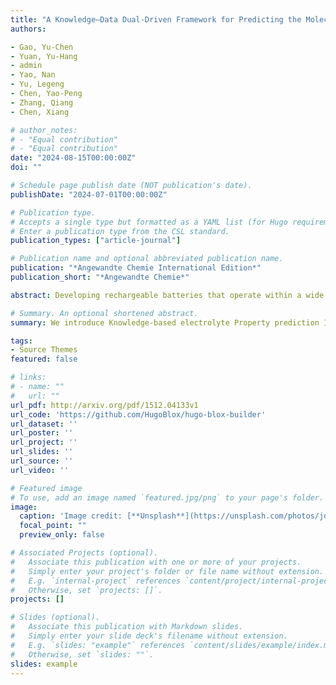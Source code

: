 ```yaml
---
title: "A Knowledge–Data Dual‐Driven Framework for Predicting the Molecular Properties of Rechargeable Battery Electrolytes"
authors:

- Gao, Yu-Chen 
- Yuan, Yu-Hang 
- admin 
- Yao, Nan
- Yu, Legeng 
- Chen, Yao-Peng 
- Zhang, Qiang 
- Chen, Xiang

# author_notes:
# - "Equal contribution"
# - "Equal contribution"
date: "2024-08-15T00:00:00Z"
doi: ""

# Schedule page publish date (NOT publication's date).
publishDate: "2024-07-01T00:00:00Z"

# Publication type.
# Accepts a single type but formatted as a YAML list (for Hugo requirements).
# Enter a publication type from the CSL standard.
publication_types: ["article-journal"]

# Publication name and optional abbreviated publication name.
publication: "*Angewandte Chemie International Edition*"
publication_short: "*Angewandte Chemie*"

abstract: Developing rechargeable batteries that operate within a wide temperature range and possess high safety has become necessary with increasing demands. Rapid and accurate assessment of the melting points (MPs), boiling points (BPs), and flash points (FPs) of electrolyte molecules is essential for expediting battery development. Herein, we introduce Knowledge-based electrolyte Property prediction Integration (KPI), a knowledge–data dual-driven framework for molecular property prediction of electrolytes. Initially, the KPI collects molecular structures and properties, and then automatically organizes them into structured datasets. Subsequently, interpretable machine learning further explores the structure–property relationships of molecules from a microscopic perspective. Finally, by embedding the discovered knowledge into property prediction models, the KPI achieved very low mean absolute errors of 10.4, 4.6, and 4.8 K for MP, BP, and FP predictions, respectively. The KPI reached state-of-the-art results in 18 out of 20 datasets. Utilizing molecular neighbor search and high-throughput screening, 15 and 14 promising molecules, with and without Chemical Abstracts Service Registry Number, respectively, were predicted for wide-temperature-range and high-safety batteries. The KPI not only accurately predicts molecular properties and deepens the understanding of structure–property relationships but also serves as an efficient framework for integrating artificial intelligence and  domain knowledge.

# Summary. An optional shortened abstract.
summary: We introduce Knowledge-based electrolyte Property prediction Integration (KPI), a knowledge–data dual-driven framework for molecular property prediction of electrolytes. Initially, the KPI collects molecular structures and properties, and then automatically organizes them into structured datasets.

tags:
- Source Themes
featured: false

# links:
# - name: ""
#   url: ""
url_pdf: http://arxiv.org/pdf/1512.04133v1
url_code: 'https://github.com/HugoBlox/hugo-blox-builder'
url_dataset: ''
url_poster: ''
url_project: ''
url_slides: ''
url_source: ''
url_video: ''

# Featured image
# To use, add an image named `featured.jpg/png` to your page's folder. 
image:
  caption: 'Image credit: [**Unsplash**](https://unsplash.com/photos/jdD8gXaTZsc)'
  focal_point: ""
  preview_only: false

# Associated Projects (optional).
#   Associate this publication with one or more of your projects.
#   Simply enter your project's folder or file name without extension.
#   E.g. `internal-project` references `content/project/internal-project/index.md`.
#   Otherwise, set `projects: []`.
projects: []

# Slides (optional).
#   Associate this publication with Markdown slides.
#   Simply enter your slide deck's filename without extension.
#   E.g. `slides: "example"` references `content/slides/example/index.md`.
#   Otherwise, set `slides: ""`.
slides: example
---
```


<!-- {{% callout note %}}
Click the *Cite* button above to demo the feature to enable visitors to import publication metadata into their reference management software.
{{% /callout %}}

{{% callout note %}}
Create your slides in Markdown - click the *Slides* button to check out the example.
{{% /callout %}}

Add the publication's **full text** or **supplementary notes** here. You can use rich formatting such as including [code, math, and images](https://docs.hugoblox.com/content/writing-markdown-latex/). -->
